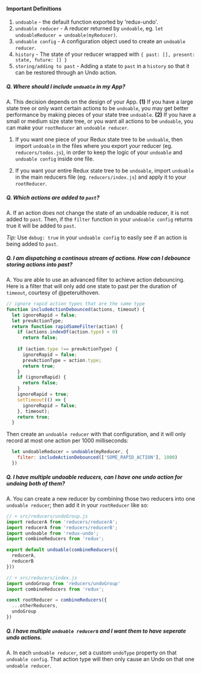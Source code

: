 #### Important Definitions

1. `undoable` - the default function exported by 'redux-undo'.
2. `undoable reducer` - A reducer returned by `undoable`, eg. `let undoableReducer = undoable(myReducer)`.
3. `undoable config` - A configuration object used to create an `undoable reducer`.
4. `history` - The state of your reducer wrapped with `{ past: [], present: state, future: [] }`
4. `storing/adding to past` - Adding a state to `past` in a `history` so that it can be restored through an Undo action.

##### Q. Where should I include `undoable` in my App?

A. This decision depends on the design of your App. **(1)** If you have a large state tree or only want certain actions to be `undoable`, you may get better performance by making pieces of your state tree `undoable`. **(2)** If you have a small or medium size state tree, or you want all actions to be `undoable`, you can make your `rootReducer` an `undoable reducer`.

  1. If you want one piece of your Redux state tree to be `undoable`, then import `undoable` in the files where you export your reducer (eg. `reducers/todos.js`), in order to keep the logic of your `undoable` and `undoable config` inside one file. 

  2. If you want your entire Redux state tree to be `undoable`, import `undoable` in the main reducers file (eg. `reducers/index.js`) and apply it to your `rootReducer`.

##### Q. Which actions are added to `past`?

A. If an action does not change the state of an undoable reducer, it is not added to `past`. Then, if the `filter` function in your `undoable config` returns true it will be added to `past`.

_Tip:_ Use `debug: true` in your `undoable config` to easily see if an action is being added to `past`.

##### Q. I am dispatching a continous stream of actions. How can I debounce storing actions into past?

A. You are able to use an advanced filter to achieve action debouncing. Here is a filter that will only add one state to past per the duration of `timeout`, courtesy of @peteruithoven.
```js
// ignore rapid action types that are the same type
function includeActionDebounced(actions, timeout) {
  let ignoreRapid = false;
  let prevActionType;
  return function rapidSameFilter(action) {
    if (actions.indexOf(action.type) < 0)
      return false;
      
    if (action.type !== prevActionType) {
      ignoreRapid = false;
      prevActionType = action.type;
      return true;
    }
    if (ignoreRapid) {
      return false;
    }
    ignoreRapid = true;
    setTimeout(() => {
      ignoreRapid = false;
    }, timeout);
    return true;
  }
```
  
Then create an `undoable reducer` with that configuration, and it will only record at most one action per 1000 milliseconds:

```js
  let undoableReducer = undoable(myReducer, {
    filter: includeActionDebounced(['SOME_RAPID_ACTION'], 1000)
  })
```
##### Q. I have multiple undoable reducers, can I have one undo action for undoing both of them?

A. You can create a new reducer by combining those two reducers into one `undoable reducer`; then add it in your `rootReducer` like so:

```js
// + src/reducers/undoGroup.js
import reducerA from 'reducers/reducerA';
import reducerA from 'reducers/reducerB';
import undoable from 'redux-undo';
import combineReducers from 'redux';

export default undoable(combineReducers({
  reducerA,
  reducerB
}))
```
```js
// + src/reducers/index.js
import undoGroup from 'reducers/undoGroup'
import combineReducers from 'redux';

const rootReducer = combineReducers({
  ...otherReducers,
  undoGroup
})
```

##### Q. I have multiple `undoable reducer`s and I want them to have seperate undo actions.

A. In each `undoable reducer`, set a custom `undoType` property on that `undoable config`. That action type will then only cause an Undo on that one `undoable reducer`.
